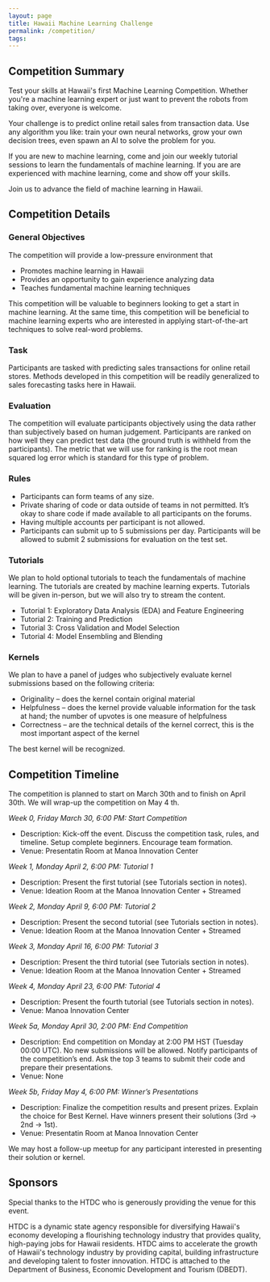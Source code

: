 ```yaml
---
layout: page
title: Hawaii Machine Learning Challenge
permalink: /competition/
tags:
---
```


## Competition Summary
Test your skills at Hawaii's first Machine Learning Competition. Whether you're a machine learning expert or just want to prevent the robots from taking over, everyone is welcome.

Your challenge is to predict online retail sales from transaction data.   Use any algorithm you like: train your own neural networks, grow your own decision trees, even spawn an AI to solve the problem for you.

If you are new to machine learning, come and join our weekly tutorial sessions to learn the fundamentals of machine learning.   If you are are experienced with machine learning, come and show off your skills.

Join us to advance the field of machine learning in Hawaii.


## Competition Details

### General Objectives
The competition will provide a low-pressure environment that

* Promotes machine learning in Hawaii
* Provides an opportunity to gain experience analyzing data
* Teaches fundamental machine learning techniques

This competition will be valuable to beginners looking to get a start in machine learning.  At the same time, this competition will be beneficial to machine learning experts who are interested in applying start-of-the-art techniques to solve real-word problems.

### Task
Participants are tasked with predicting sales transactions for online retail stores.  Methods developed in this competition will be readily generalized to sales forecasting tasks here in Hawaii.

### Evaluation
The competition will evaluate participants objectively using the data rather than subjectively based on human judgement.  Participants are ranked on how well they can predict test data (the ground truth is withheld from the participants).  The metric that we will use for ranking is the root mean squared log error which is standard for this type of problem.

### Rules
* Participants can form teams of any size.
* Private sharing of code or data outside of teams in not permitted. It’s okay to share code if made available to all participants on the forums.
* Having multiple accounts per participant is not allowed.
* Participants can submit up to 5 submissions per day. Participants will be allowed to submit 2 submissions for evaluation on the test set.

###  Tutorials
We plan to hold optional tutorials to teach the fundamentals of machine learning.  The tutorials are created by machine learning experts.  Tutorials will be given in-person, but we will also try to stream the content.
* Tutorial 1: Exploratory Data Analysis (EDA) and Feature Engineering
* Tutorial 2: Training and Prediction
* Tutorial 3: Cross Validation and Model Selection
* Tutorial 4: Model Ensembling and Blending

### Kernels
We plan to have a panel of judges who subjectively evaluate kernel submissions based on the following criteria:
* Originality – does the kernel contain original material
* Helpfulness – does the kernel provide valuable information for the task at hand; the number of upvotes is one measure of helpfulness
* Correctness – are the technical details of the kernel correct, this is the most important aspect of the kernel

The best kernel will be recognized.


## Competition Timeline
The competition is planned to start on March 30th and to finish on April 30th. We will wrap-up the competition on May 4 th.

*Week 0, Friday March 30, 6:00 PM: Start Competition*
* Description: Kick-off the event. Discuss the competition task, rules, and timeline. Setup complete beginners. Encourage team formation.
* Venue: Presentatin Room at Manoa Innovation Center

*Week 1, Monday April 2, 6:00 PM: Tutorial 1*
* Description: Present the first tutorial (see Tutorials section in notes).
* Venue: Ideation Room at the Manoa Innovation Center + Streamed

*Week 2, Monday April 9, 6:00 PM: Tutorial 2*
* Description: Present the second tutorial (see Tutorials section in notes).
* Venue: Ideation Room at the Manoa Innovation Center + Streamed

*Week 3, Monday April 16, 6:00 PM: Tutorial 3*
* Description: Present the third tutorial (see Tutorials section in notes).
* Venue: Ideation Room at the Manoa Innovation Center + Streamed

*Week 4, Monday April 23, 6:00 PM: Tutorial 4*
* Description: Present the fourth tutorial (see Tutorials section in notes).
* Venue: Manoa Innovation Center

*Week 5a, Monday April 30, 2:00 PM: End Competition*
* Description: End competition on Monday at 2:00 PM HST (Tuesday 00:00 UTC). No
new submissions will be allowed. Notify participants of the competition’s end. Ask the
top 3 teams to submit their code and prepare their presentations.
* Venue: None

*Week 5b, Friday May 4, 6:00 PM: Winner’s Presentations*
* Description: Finalize the competition results and present prizes. Explain the choice for
Best Kernel. Have winners present their solutions (3rd → 2nd → 1st).
* Venue: Presentatin Room at Manoa Innovation Center

We may host a follow-up meetup for any participant interested in presenting their solution or
kernel.


## Sponsors

Special thanks to the HTDC who is generously providing the venue for this event.

HTDC is a dynamic state agency responsible for diversifying Hawaii's economy developing a flourishing technology industry that provides quality, high-paying jobs for Hawaii residents. HTDC aims to accelerate the growth of Hawaii's technology industry by providing capital, building infrastructure and developing talent to foster innovation. HTDC is attached to the Department of Business, Economic Development and Tourism (DBEDT).
